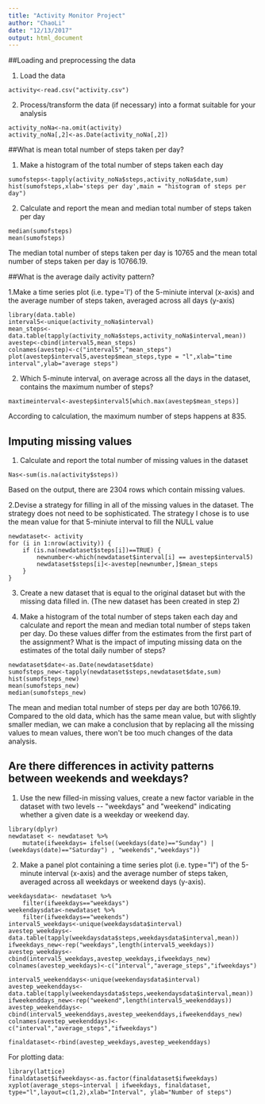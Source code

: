 ```yaml
---
title: "Activity Monitor Project"
author: "ChaoLi"
date: "12/13/2017"
output: html_document
---
```


##Loading and preprocessing the data

1. Load the data
```{r}
activity<-read.csv("activity.csv")
```

2. Process/transform the data (if necessary) into a format suitable for your analysis
```{r}
activity_noNa<-na.omit(activity)
activity_noNa[,2]<-as.Date(activity_noNa[,2])
```

##What is mean total number of steps taken per day?

1. Make a histogram of the total number of steps taken each day
```{r}
sumofsteps<-tapply(activity_noNa$steps,activity_noNa$date,sum)
hist(sumofsteps,xlab='steps per day',main = "histogram of steps per day")
```

2. Calculate and report the mean and median total number of steps taken per day
```{r}
median(sumofsteps)
mean(sumofsteps)
```
The median total number of steps taken per day is 10765 and the mean total number of steps taken per day is 10766.19.

##What is the average daily activity pattern?

1.Make a time series plot (i.e. type='l') of the 5-miniute interval (x-axis) and the average number of steps taken, averaged across all days (y-axis)
```{r}
library(data.table)
interval5<-unique(activity_noNa$interval)
mean_steps<-data.table(tapply(activity_noNa$steps,activity_noNa$interval,mean))
avestep<-cbind(interval5,mean_steps)
colnames(avestep)<-c("interval5","mean_steps")
plot(avestep$interval5,avestep$mean_steps,type = "l",xlab="time interval",ylab="average steps")
```

2. Which 5-minute interval, on average across all the days in the dataset, contains the maximum number of steps?
```{r}
maxtimeinterval<-avestep$interval5[which.max(avestep$mean_steps)]
```
According to calculation, the maximum number of steps happens at 835.


## Imputing missing values

1. Calculate and report the total number of missing values in the dataset
```{r}
Nas<-sum(is.na(activity$steps))
```
Based on the output, there are 2304 rows which contain missing values.

2.Devise a strategy for filling in all of the missing values in the dataset. The strategy does not need to be sophisticated. The strategy I chose is to use the mean value for that 5-miniute interval to fill the NULL value
```{r}
newdataset<- activity
for (i in 1:nrow(activity)) {
    if (is.na(newdataset$steps[i])==TRUE) {
        newnumber<-which(newdataset$interval[i] == avestep$interval5)
        newdataset$steps[i]<-avestep[newnumber,]$mean_steps
    }
}
```

3. Create a new dataset that is equal to the original dataset but with the missing data filled in. (The new dataset has been created in step 2)

4. Make a histogram of the total number of steps taken each day and calculate and report the mean and median total number of steps taken per day. Do these values differ from the estimates from the first part of the assignment? What is the impact of imputing missing data on the estimates of the total daily number of steps?
```{r}
newdataset$date<-as.Date(newdataset$date)
sumofsteps_new<-tapply(newdataset$steps,newdataset$date,sum)
hist(sumofsteps_new)
mean(sumofsteps_new)
median(sumofsteps_new)
```

The mean and median total number of steps per day are both 10766.19. Compared to the old data, which has the same mean value, but with slightly smaller median, we can make a conclusion that by replacing all the missing values to mean values, there won't be too much changes of the data analysis.

## Are there differences in activity patterns between weekends and weekdays?

1. Use the new filled-in missing values, create a new factor variable in the dataset with two levels -- "weekdays" and "weekend" indicating whether a given date is a weekday or weekend day.
```{r}
library(dplyr)
newdataset <- newdataset %>%
    mutate(ifweekdays= ifelse((weekdays(date)=="Sunday") |(weekdays(date)=="Saturday") , "weekends","weekdays"))
```

2. Make a panel plot containing a time series plot (i.e. type="l") of the 5-minute interval (x-axis) and the average number of steps taken, averaged across all weekdays or weekend days (y-axis).
```{r}
weekdaysdata<- newdataset %>%
    filter(ifweekdays=="weekdays")
weekendaysdata<-newdataset %>%
    filter(ifweekdays=="weekends")
interval5_weekdays<-unique(weekdaysdata$interval)
avestep_weekdays<-data.table(tapply(weekdaysdata$steps,weekdaysdata$interval,mean))
ifweekdays_new<-rep("weekdays",length(interval5_weekdays))
avestep_weekdays<-cbind(interval5_weekdays,avestep_weekdays,ifweekdays_new)
colnames(avestep_weekdays)<-c("interval","average_steps","ifweekdays")

interval5_weekenddays<-unique(weekendaysdata$interval)
avestep_weekenddays<-data.table(tapply(weekendaysdata$steps,weekendaysdata$interval,mean))
ifweekenddays_new<-rep("weekend",length(interval5_weekenddays))
avestep_weekenddays<-cbind(interval5_weekenddays,avestep_weekenddays,ifweekenddays_new)
colnames(avestep_weekenddays)<-c("interval","average_steps","ifweekdays")

finaldataset<-rbind(avestep_weekdays,avestep_weekenddays)
```

For plotting data:
```{r}
library(lattice)
finaldataset$ifweekdays<-as.factor(finaldataset$ifweekdays)
xyplot(average_steps~interval | ifweekdays, finaldataset, type="l",layout=c(1,2),xlab="Interval", ylab="Number of steps")
```
